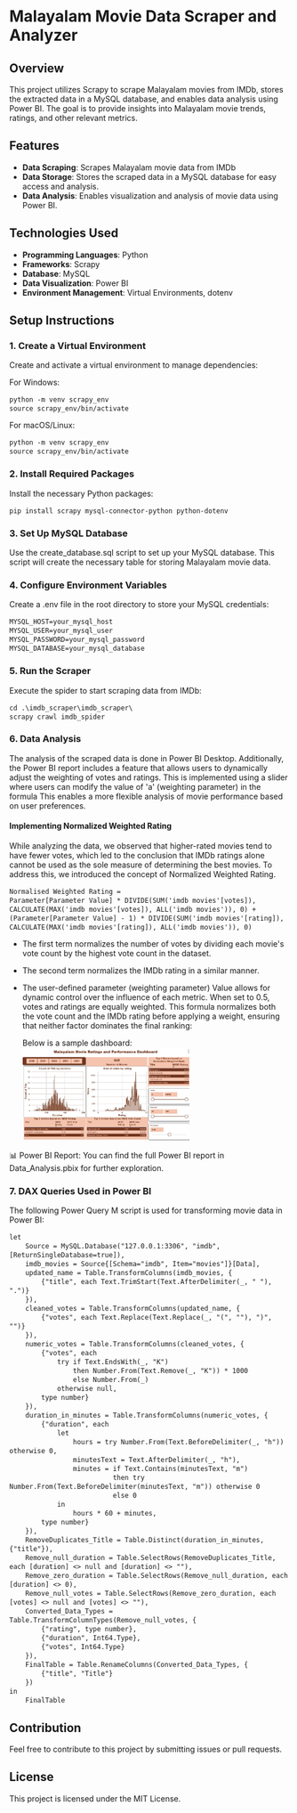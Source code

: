 # Malayalam Movie Data Scraper and Analyzer

## Overview

This project utilizes Scrapy to scrape Malayalam movies from IMDb, stores the extracted data in a MySQL database, and enables data analysis using Power BI.
The goal is to provide insights into Malayalam movie trends, ratings, and other relevant metrics.

## Features

- **Data Scraping**: Scrapes Malayalam movie data from IMDb
- **Data Storage**: Stores the scraped data in a MySQL database for easy access and analysis.
- **Data Analysis**: Enables visualization and analysis of movie data using Power BI.

## Technologies Used

- **Programming Languages**: Python
- **Frameworks**: Scrapy
- **Database**: MySQL
- **Data Visualization**: Power BI
- **Environment Management**: Virtual Environments, dotenv

## Setup Instructions

### 1. Create a Virtual Environment

Create and activate a virtual environment to manage dependencies:

For Windows:

```
python -m venv scrapy_env
source scrapy_env/bin/activate
```

For macOS/Linux:

```
python -m venv scrapy_env
source scrapy_env/bin/activate
```

### 2. Install Required Packages

Install the necessary Python packages:

```
pip install scrapy mysql-connector-python python-dotenv
```

### 3. Set Up MySQL Database

Use the create_database.sql script to set up your MySQL database.
This script will create the necessary table for storing Malayalam movie data.

### 4. Configure Environment Variables

Create a .env file in the root directory to store your MySQL credentials:

```
MYSQL_HOST=your_mysql_host
MYSQL_USER=your_mysql_user
MYSQL_PASSWORD=your_mysql_password
MYSQL_DATABASE=your_mysql_database
```

### 5. Run the Scraper

Execute the spider to start scraping data from IMDb:

```
cd .\imdb_scraper\imdb_scraper\
scrapy crawl imdb_spider
```

### 6. Data Analysis

The analysis of the scraped data is done in Power BI Desktop.
Additionally, the Power BI report includes a feature that allows users to dynamically adjust the weighting of votes and ratings.
This is implemented using a slider where users can modify the value of 'a' (weighting parameter) in the formula
This enables a more flexible analysis of movie performance based on user preferences.

#### Implementing Normalized Weighted Rating

While analyzing the data, we observed that higher-rated movies tend to have fewer votes,
which led to the conclusion that IMDb ratings alone cannot be used as the sole measure of determining the best movies.
To address this, we introduced the concept of Normalized Weighted Rating.

```
Normalised Weighted Rating =
Parameter[Parameter Value] * DIVIDE(SUM('imdb movies'[votes]), CALCULATE(MAX('imdb movies'[votes]), ALL('imdb movies')), 0) +
(Parameter[Parameter Value] - 1) * DIVIDE(SUM('imdb movies'[rating]), CALCULATE(MAX('imdb movies'[rating]), ALL('imdb movies')), 0)
```

- The first term normalizes the number of votes by dividing each movie's vote count by the highest vote count in the dataset.

- The second term normalizes the IMDb rating in a similar manner.

- The user-defined parameter (weighting parameter) Value allows for dynamic control over the influence of each metric.
  When set to 0.5, votes and ratings are equally weighted.
  This formula normalizes both the vote count and the IMDb rating before applying a weight, ensuring that neither factor dominates the final ranking:

  Below is a sample dashboard:
  <br>
  <img src="DashBoard.jpg" alt="Dashboard" width="300">

📊 Power BI Report: You can find the full Power BI report in Data_Analysis.pbix for further exploration.

### 7. DAX Queries Used in Power BI

The following Power Query M script is used for transforming movie data in Power BI:

```
let
    Source = MySQL.Database("127.0.0.1:3306", "imdb", [ReturnSingleDatabase=true]),
    imdb_movies = Source{[Schema="imdb", Item="movies"]}[Data],
    updated_name = Table.TransformColumns(imdb_movies, {
        {"title", each Text.TrimStart(Text.AfterDelimiter(_, " "), ".")}
    }),
    cleaned_votes = Table.TransformColumns(updated_name, {
        {"votes", each Text.Replace(Text.Replace(_, "(", ""), ")", "")}
    }),
    numeric_votes = Table.TransformColumns(cleaned_votes, {
        {"votes", each
            try if Text.EndsWith(_, "K")
                then Number.From(Text.Remove(_, "K")) * 1000
                else Number.From(_)
            otherwise null,
        type number}
    }),
    duration_in_minutes = Table.TransformColumns(numeric_votes, {
        {"duration", each
            let
                hours = try Number.From(Text.BeforeDelimiter(_, "h")) otherwise 0,
                minutesText = Text.AfterDelimiter(_, "h"),
                minutes = if Text.Contains(minutesText, "m")
                          then try Number.From(Text.BeforeDelimiter(minutesText, "m")) otherwise 0
                          else 0
            in
                hours * 60 + minutes,
        type number}
    }),
    RemoveDuplicates_Title = Table.Distinct(duration_in_minutes, {"title"}),
    Remove_null_duration = Table.SelectRows(RemoveDuplicates_Title, each [duration] <> null and [duration] <> ""),
    Remove_zero_duration = Table.SelectRows(Remove_null_duration, each [duration] <> 0),
    Remove_null_votes = Table.SelectRows(Remove_zero_duration, each [votes] <> null and [votes] <> ""),
    Converted_Data_Types = Table.TransformColumnTypes(Remove_null_votes, {
        {"rating", type number},
        {"duration", Int64.Type},
        {"votes", Int64.Type}
    }),
    FinalTable = Table.RenameColumns(Converted_Data_Types, {
        {"title", "Title"}
    })
in
    FinalTable
```

## Contribution

Feel free to contribute to this project by submitting issues or pull requests.

## License

This project is licensed under the MIT License.
